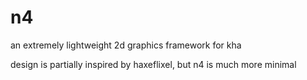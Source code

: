 
# n4

an extremely lightweight 2d graphics framework for kha

design is partially inspired by haxeflixel, but n4 is much more minimal 

